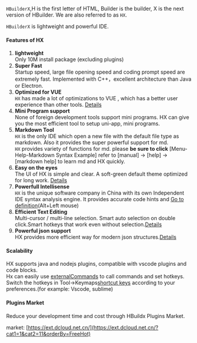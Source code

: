 `HBuilderX`,H is the first letter of HTML, Builder is the builder, X is the next version of HBuilder. We are also referred to as `HX`.

`HBuilderX` is lightweight and powerful IDE.

#### Features of HX
1. **lightweight**
<br/>Only 10M install package (excluding plugins)
2. **Super Fast**
<br/>Startup speed, large file opening speed and coding prompt speed are extremely fast. Implemented with C++，excellent architecture than Java or Electron.
3. **Optimized for VUE**
<br/>`HX` has made a lot of optimizations to VUE , which has a better user experience than other tools.
	[Details](/Tutorial/Language/vue)
4. **Mini Program support**
<br/>None of foreign development tools support mini programs.  HX can give you the most efficient tool to setup uni-app, mini programs.
5. **Markdown Tool**
<br/>`HX` is the only IDE which open a new file with the default file type as markdown. Also it provides the super powerful support for md. 
<br/>`HX` provides variety of functions for md. please **be sure to click** [Menu-Help-Markdown Syntax Example] refer to [manual] -> [help] -> [markdown help] to learn md and HX quickly.
6. **Easy on the eyes**
<br/>The UI of HX is simple and clear. A soft-green default theme optimized for long work. 
	[Details](/Tutorial/Other/health)
7. **Powerfull Intellisense**
<br/>`HX` is the unique software company in China with its own Independent IDE syntax analysis engine. It provides accurate code hints and [Go to definition](/Tutorial/UserGuide/goto)(Alt+Left mouse)
8. **Efficient Text Editing**
<br/>Multi-cursor / multi-line selection. Smart auto selection on double click.Smart hotkeys that work even without selection.[Details](/Tutorial/UserGuide/selection)
9. **Powerful json support**
<br/>HX provides more efficient way for modern json structures.[Details](/Tutorial/Language/json)


#### Scalability
HX supports java and nodejs plugins, compatible with vscode plugins and code blocks.<br/>
Hx can easily use [externalCommands](/Tutorial/UserGuide/externalCommands) to call commands and set hotkeys.<br/>
Switch the hotkeys in Tool->Keymaps[shortcut keys](/Tutorial/keybindings) according to your preferences.(for example: Vscode, sublime)

#### Plugins Market

Reduce your development time and cost through HBuildx Plugins Market.

market: [https://ext.dcloud.net.cn/](https://ext.dcloud.net.cn/?cat1=1&cat2=11&orderBy=FreeHot)
